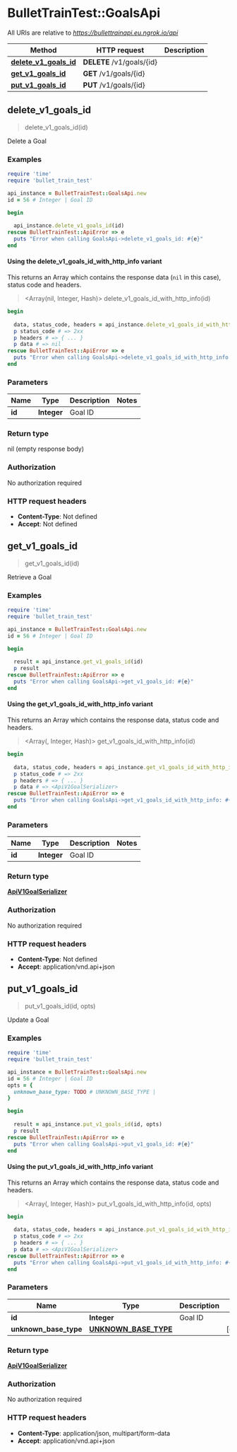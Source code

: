 # BulletTrainTest::GoalsApi

All URIs are relative to *https://bullettrainapi.eu.ngrok.io/api*

| Method | HTTP request | Description |
| ------ | ------------ | ----------- |
| [**delete_v1_goals_id**](GoalsApi.md#delete_v1_goals_id) | **DELETE** /v1/goals/{id} |  |
| [**get_v1_goals_id**](GoalsApi.md#get_v1_goals_id) | **GET** /v1/goals/{id} |  |
| [**put_v1_goals_id**](GoalsApi.md#put_v1_goals_id) | **PUT** /v1/goals/{id} |  |


## delete_v1_goals_id

> delete_v1_goals_id(id)



Delete a Goal

### Examples

```ruby
require 'time'
require 'bullet_train_test'

api_instance = BulletTrainTest::GoalsApi.new
id = 56 # Integer | Goal ID

begin
  
  api_instance.delete_v1_goals_id(id)
rescue BulletTrainTest::ApiError => e
  puts "Error when calling GoalsApi->delete_v1_goals_id: #{e}"
end
```

#### Using the delete_v1_goals_id_with_http_info variant

This returns an Array which contains the response data (`nil` in this case), status code and headers.

> <Array(nil, Integer, Hash)> delete_v1_goals_id_with_http_info(id)

```ruby
begin
  
  data, status_code, headers = api_instance.delete_v1_goals_id_with_http_info(id)
  p status_code # => 2xx
  p headers # => { ... }
  p data # => nil
rescue BulletTrainTest::ApiError => e
  puts "Error when calling GoalsApi->delete_v1_goals_id_with_http_info: #{e}"
end
```

### Parameters

| Name | Type | Description | Notes |
| ---- | ---- | ----------- | ----- |
| **id** | **Integer** | Goal ID |  |

### Return type

nil (empty response body)

### Authorization

No authorization required

### HTTP request headers

- **Content-Type**: Not defined
- **Accept**: Not defined


## get_v1_goals_id

> <ApiV1GoalSerializer> get_v1_goals_id(id)



Retrieve a Goal

### Examples

```ruby
require 'time'
require 'bullet_train_test'

api_instance = BulletTrainTest::GoalsApi.new
id = 56 # Integer | Goal ID

begin
  
  result = api_instance.get_v1_goals_id(id)
  p result
rescue BulletTrainTest::ApiError => e
  puts "Error when calling GoalsApi->get_v1_goals_id: #{e}"
end
```

#### Using the get_v1_goals_id_with_http_info variant

This returns an Array which contains the response data, status code and headers.

> <Array(<ApiV1GoalSerializer>, Integer, Hash)> get_v1_goals_id_with_http_info(id)

```ruby
begin
  
  data, status_code, headers = api_instance.get_v1_goals_id_with_http_info(id)
  p status_code # => 2xx
  p headers # => { ... }
  p data # => <ApiV1GoalSerializer>
rescue BulletTrainTest::ApiError => e
  puts "Error when calling GoalsApi->get_v1_goals_id_with_http_info: #{e}"
end
```

### Parameters

| Name | Type | Description | Notes |
| ---- | ---- | ----------- | ----- |
| **id** | **Integer** | Goal ID |  |

### Return type

[**ApiV1GoalSerializer**](ApiV1GoalSerializer.md)

### Authorization

No authorization required

### HTTP request headers

- **Content-Type**: Not defined
- **Accept**: application/vnd.api+json


## put_v1_goals_id

> <ApiV1GoalSerializer> put_v1_goals_id(id, opts)



Update a Goal

### Examples

```ruby
require 'time'
require 'bullet_train_test'

api_instance = BulletTrainTest::GoalsApi.new
id = 56 # Integer | Goal ID
opts = {
  unknown_base_type: TODO # UNKNOWN_BASE_TYPE | 
}

begin
  
  result = api_instance.put_v1_goals_id(id, opts)
  p result
rescue BulletTrainTest::ApiError => e
  puts "Error when calling GoalsApi->put_v1_goals_id: #{e}"
end
```

#### Using the put_v1_goals_id_with_http_info variant

This returns an Array which contains the response data, status code and headers.

> <Array(<ApiV1GoalSerializer>, Integer, Hash)> put_v1_goals_id_with_http_info(id, opts)

```ruby
begin
  
  data, status_code, headers = api_instance.put_v1_goals_id_with_http_info(id, opts)
  p status_code # => 2xx
  p headers # => { ... }
  p data # => <ApiV1GoalSerializer>
rescue BulletTrainTest::ApiError => e
  puts "Error when calling GoalsApi->put_v1_goals_id_with_http_info: #{e}"
end
```

### Parameters

| Name | Type | Description | Notes |
| ---- | ---- | ----------- | ----- |
| **id** | **Integer** | Goal ID |  |
| **unknown_base_type** | [**UNKNOWN_BASE_TYPE**](UNKNOWN_BASE_TYPE.md) |  | [optional] |

### Return type

[**ApiV1GoalSerializer**](ApiV1GoalSerializer.md)

### Authorization

No authorization required

### HTTP request headers

- **Content-Type**: application/json, multipart/form-data
- **Accept**: application/vnd.api+json

